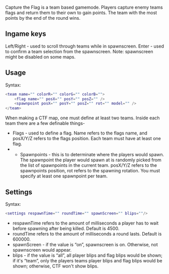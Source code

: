 Capture the Flag is a team based gamemode. Players capture enemy teams flags and return them to their own to gain points. The team with the most points by the end of the round wins.

Ingame keys
-----------

Left/Right - used to scroll through teams while in spawnscreen.
Enter - used to confirm a team selection from the spawnscreen.
Note: spawnscreen might be disabled on some maps.

Usage
-----

Syntax:

``` lua
<team name="" colorR="" colorG="" colorB="">
    <flag name="" posX="" posY="" posZ="" />
    <spawnpoint posX="" posY="" posZ="" rot="" model="" />
</team>
```

When making a CTF map, one must define at least two teams.
Inside each team there are a few definable things-

-   Flags - used to define a flag. Name refers to the flags name, and posX/Y/Z refers to the flags position. Each team must have at least one flag.
-   -   Spawnpoints - this is to determinate where the players would spawn. The spawnpoint the player would spawn at is randomly picked from the list of spawnpoints in the current team. posX/Y/Z refers to the spawnpoints position, rot refers to the spawning rotation. You must specify at least one spawnpoint per team.

Settings
--------

Syntax:

``` lua
<settings respawnTime="" roundTime="" spawnScreen="" blips=""/>
```

-   respawnTime refers to the amount of milliseconds a player has to wait before spawning after being killed. Default is 4500.
-   roundTime refers to the amount of milliseconds a round lasts. Default is 600000.
-   spawnScreen - if the value is “on”, spawnscreen is on. Otherwise, not spawnscreen would appear.
-   blips - if the value is “all”, all player blips and flag blips would be shown; if it's “team”, only the players teams player blips and flag blips would be shown; otherwise, CTF won't show blips.

